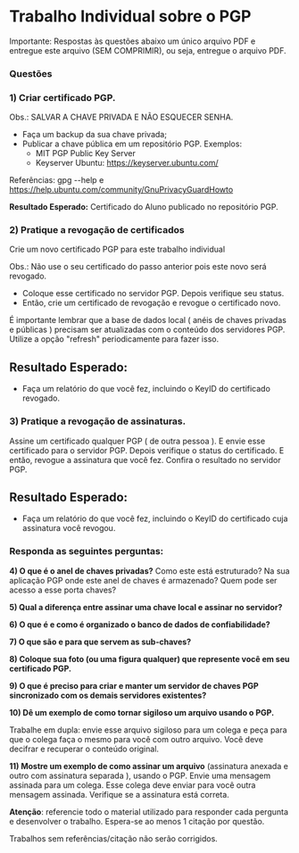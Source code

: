 # Trabalho Individual sobre o PGP

Importante: Respostas às questões abaixo um único arquivo PDF e entregue este arquivo (SEM COMPRIMIR), ou seja, entregue o arquivo PDF.

### Questões

### 1) Criar certificado PGP.

Obs.: SALVAR A CHAVE PRIVADA E NÃO ESQUECER SENHA.

- Faça um backup da sua chave privada;
- Publicar a chave pública em um repositório PGP. Exemplos:
    - MIT PGP Public Key Server
    - Keyserver Ubuntu: https://keyserver.ubuntu.com/

Referências: gpg --help e https://help.ubuntu.com/community/GnuPrivacyGuardHowto

**Resultado Esperado:** Certificado do Aluno publicado no repositório PGP.

### 2) Pratique a revogação de certificados

Crie um novo certificado PGP para este trabalho individual

Obs.: Não use o seu certificado do passo anterior pois este novo será revogado.

- Coloque esse certificado no servidor PGP. Depois verifique seu status.
- Então, crie um certificado de revogação e revogue o certificado novo.

É importante lembrar que a base de dados local ( anéis de chaves privadas e públicas ) precisam ser atualizadas com o conteúdo dos servidores PGP. Utilize a opção "refresh" periodicamente para fazer isso.

## Resultado Esperado:
- Faça um relatório do que você fez, incluindo o KeyID do certificado revogado.

### 3) Pratique a revogação de assinaturas.

Assine um certificado qualquer PGP ( de outra pessoa ). E envie esse certificado para o servidor PGP. Depois verifique o status do certificado. E então, revogue a assinatura que você fez. Confira o resultado no servidor PGP.

## Resultado Esperado:
- Faça um relatório do que você fez, incluindo o KeyID do certificado cuja assinatura você revogou.

### 

### Responda as seguintes perguntas:

**4) O que é o anel de chaves privadas?** Como este está estruturado? Na sua aplicação PGP onde este anel de chaves é armazenado? Quem pode ser acesso a esse porta chaves?

**5) Qual a diferença entre assinar uma chave local e assinar no servidor?**

**6) O que é e como é organizado o banco de dados de confiabilidade?**

**7) O que são e para que servem as sub-chaves?**

**8) Coloque sua foto (ou uma figura qualquer) que represente você em seu certificado PGP.**

**9) O que é preciso para criar e manter um servidor de chaves PGP sincronizado com os demais servidores existentes?**

**10) Dê um exemplo de como tornar sigiloso um arquivo usando o PGP.**

Trabalhe em dupla: envie esse arquivo sigiloso para um colega e peça para que o colega faça o mesmo para você com outro arquivo. Você deve decifrar e recuperar o conteúdo original.

**11) Mostre um exemplo de como assinar um arquivo** (assinatura anexada e outro com assinatura separada ), usando o PGP. Envie uma mensagem assinada para um colega. Esse colega deve enviar para você outra mensagem assinada. Verifique se a assinatura está correta.

**Atenção**: referencie todo o material utilizado para responder cada pergunta e desenvolver o trabalho. Espera-se ao menos 1 citação por questão.

Trabalhos sem referências/citação não serão corrigidos.